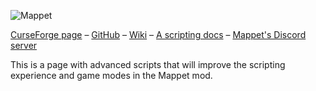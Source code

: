 ![Mappet](https://i.imgur.com/1pvpWDH.png)

[CurseForge page](https://www.curseforge.com/minecraft/mc-mods/mappet) – [GitHub](https://github.com/mchorse/mappet) – [Wiki](https://github.com/mchorse/mappet/wiki)
–
[A scripting docs](https://mchorse.github.io/mappet/) – [Mappet's Discord server](https://discord.gg/QhvbgSWpYn)

This is a page with advanced scripts that will improve the scripting experience and game modes in the Mappet mod.